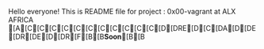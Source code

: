 Hello everyone!
This is README file for project : 0x00-vagrant at ALX AFRICA
[A[C[C[C[C[C[C[C[C[C[C[C[D[DRE[D[C[DA[D[DE[DR[DE[D[DR[F[B[B**Soon**[B[B